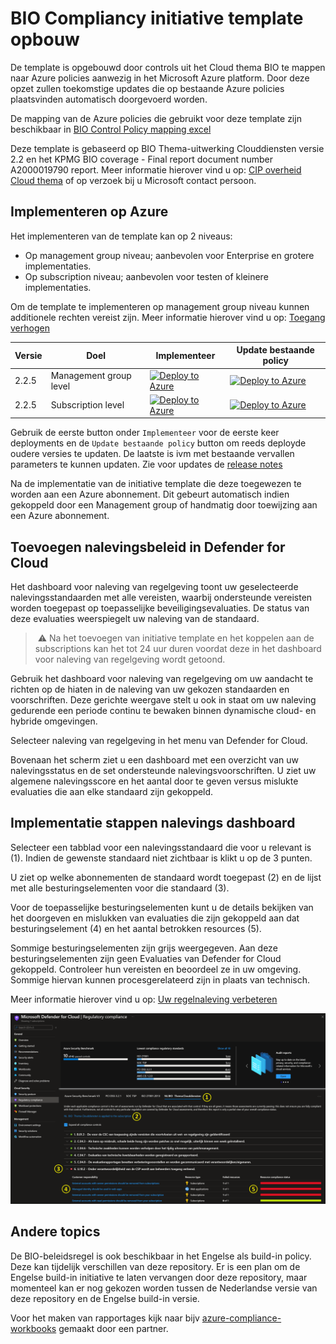 # BIO Compliancy initiative template opbouw

De template is opgebouwd door controls uit het Cloud thema BIO te mappen naar Azure policies aanwezig in het Microsoft Azure platform. Door deze opzet zullen toekomstige updates die op bestaande Azure policies plaatsvinden automatisch doorgevoerd worden.

De mapping van de Azure policies die gebruikt voor deze template zijn beschikbaar in [BIO Control Policy mapping excel](./Data-policy-mapping%20v2.2.4.xlsx)

Deze template is gebaseerd op BIO Thema-uitwerking Clouddiensten versie 2.2 en het KPMG BIO coverage - Final report document number A2000019790 report.
Meer informatie hierover vind u op: [CIP overheid Cloud thema](https://cip-overheid.nl/productcategorieen-en-workshops/producten?product=Clouddiensten) of op verzoek bij u Microsoft contact persoon.

## Implementeren op Azure

Het implementeren van de template kan op 2 niveaus:

- Op management group niveau; aanbevolen voor Enterprise en grotere implementaties.
- Op subscription niveau; aanbevolen voor testen of kleinere implementaties.

Om de template te implementeren op management group niveau kunnen additionele rechten vereist zijn.
Meer informatie hierover vind u op: [Toegang verhogen](https://docs.microsoft.com/nl-nl/azure/role-based-access-control/elevate-access-global-admin)

| Versie | Doel | Implementeer | Update bestaande policy |
|---|---|---|---|
| 2.2.5 | Management group level | [![Deploy to Azure](https://aka.ms/deploytoazurebutton)](https://portal.azure.com/#create/Microsoft.Template/uri/https%3A%2F%2Fraw.githubusercontent.com%2FAzure%2FBio-Compliancy%2Fmain%2FARM%2FBIO-azuredeploy.json) | [![Deploy to Azure](https://aka.ms/deploytoazurebutton)](https://portal.azure.com/#create/Microsoft.Template/uri/https%3A%2F%2Fraw.githubusercontent.com%2FAzure%2FBio-Compliancy%2Fmain%2FARM%2FBIO-azuredeploy-update.json) |
| 2.2.5 | Subscription level | [![Deploy to Azure](https://aka.ms/deploytoazurebutton)](https://portal.azure.com/#create/Microsoft.Template/uri/https%3A%2F%2Fraw.githubusercontent.com%2FAzure%2FBio-Compliancy%2Fmain%2FARM%2FBIO-azuredeploy-subscription.json) |  [![Deploy to Azure](https://aka.ms/deploytoazurebutton)](https://portal.azure.com/#create/Microsoft.Template/uri/https%3A%2F%2Fraw.githubusercontent.com%2FAzure%2FBio-Compliancy%2Fmain%2FARM%2FBIO-azuredeploy-subscription-update.json) |

Gebruik de eerste button onder `Implementeer` voor de eerste keer deployments en de `Update bestaande policy` button om reeds deployde oudere versies te updaten. De laatste is ivm met bestaande vervallen parameters te kunnen updaten.
Zie voor updates de [release notes](./updates.md)

Na de implementatie van de initiative template die deze toegewezen te worden aan een Azure abonnement.
Dit gebeurt automatisch indien gekoppeld door een Management group of handmatig door toewijzing aan een Azure abonnement.

## Toevoegen nalevingsbeleid in Defender for Cloud

Het dashboard voor naleving van regelgeving toont uw geselecteerde nalevingsstandaarden met alle vereisten, waarbij ondersteunde vereisten worden toegepast op toepasselijke beveiligingsevaluaties. De status van deze evaluaties weerspiegelt uw naleving van de standaard.

> ⚠️ Na het toevoegen van initiative template en het koppelen aan de subscriptions kan het tot 24 uur duren voordat deze in het dashboard voor naleving van regelgeving wordt getoond.

Gebruik het dashboard voor naleving van regelgeving om uw aandacht te richten op de hiaten in de naleving van uw gekozen standaarden en voorschriften. Deze gerichte weergave stelt u ook in staat om uw naleving gedurende een periode continu te bewaken binnen dynamische cloud- en hybride omgevingen.

Selecteer naleving van regelgeving in het menu van Defender for Cloud.

Bovenaan het scherm ziet u een dashboard met een overzicht van uw nalevingsstatus en de set ondersteunde nalevingsvoorschriften. U ziet uw algemene nalevingsscore en het aantal door te geven versus mislukte evaluaties die aan elke standaard zijn gekoppeld.

## Implementatie stappen nalevings dashboard

Selecteer een tabblad voor een nalevingsstandaard die voor u relevant is (1). Indien de gewenste standaard niet zichtbaar is klikt u op de 3 punten.

U ziet op welke abonnementen de standaard wordt toegepast (2) en de lijst met alle besturingselementen voor die standaard (3).

Voor de toepasselijke besturingselementen kunt u de details bekijken van het doorgeven en mislukken van evaluaties die zijn gekoppeld aan dat besturingselement (4) en het aantal betrokken resources (5).

Sommige besturingselementen zijn grijs weergegeven. Aan deze besturingselementen zijn geen Evaluaties van Defender for Cloud gekoppeld. Controleer hun vereisten en beoordeel ze in uw omgeving. Sommige hiervan kunnen procesgerelateerd zijn in plaats van technisch.

Meer informatie hierover vind u op: [Uw regelnaleving verbeteren](https://docs.microsoft.com/nl-nl/azure/defender-for-cloud/regulatory-compliance-dashboard)

![alt text](https://github.com/Azure/Bio-Compliancy/blob/main/media/BIO-compliancy-12345.png?raw=true "BIO compliancy steps")

## Andere topics

De BIO-beleidsregel is ook beschikbaar in het Engelse als build-in policy. Deze kan tijdelijk verschillen van deze repository. Er is een plan om de Engelse build-in initiative te laten vervangen door deze repository, maar momenteel kan er nog gekozen worden tussen de Nederlandse versie van deze repository en de Engelse build-in versie.

Voor het maken van rapportages kijk naar bijv [azure-compliance-workbooks](https://github.com/Eurofiber-CloudInfra/azure-compliance-workbooks/) gemaakt door een partner.



